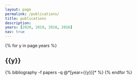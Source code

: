 ```yaml
---
layout: page
permalink: /publications/
title: publications
description: 
years: [2020, 2019, 2018, 2016]
nav: true
---
```


<div class="publications">

{% for y in page.years %}
  <h2 class="year">{{y}}</h2>
  {% bibliography -f papers -q @*[year={{y}}]* %}
{% endfor %}

</div>

